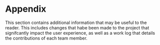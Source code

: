 # Appendix
This section contains additional information that may be useful to the reader. This includes changes that habe been made to the project that signifcantly impact the user experience, as well as a work log that details the contributions of each team member.

